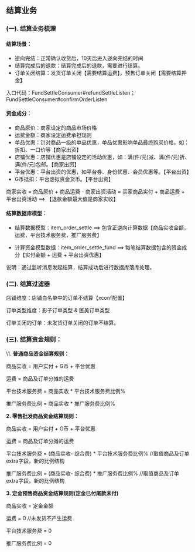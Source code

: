 ## 结算业务

### (一). 结算业务梳理

#### 结算场景：

- 逆向完结：正常确认收货后，10天后进入逆向完结的时间
- 结算完成后的退款：结算完成后的退款，需要进行结算。
- 订单关闭结算：发货订单关闭【需要结算运费】，预售订单关闭【需要结算押金】

入口代码：FundSettleConsumer#refundSettleListen；FundSettleConsumer#confirmOrderListen



#### 资金成分：

- 商品原价：商家设定的商品市场价格
- 运费金额：商家设定运费承担规则
- 单品优惠：针对商品一级的单品优惠，单品优惠影响单品最终购买价格。如：折扣、一口价等【商家出资】
- 店铺优惠：店铺优惠是店铺设定的活动优惠，如：满(件/元)减、满(件/元)折、满(件/元)包邮。【商家出资】
- 平台优惠：平台出资的优惠，如平台券、身份优惠、会员优惠等。【平台出资】
- G币抵扣：平台虚拟资金货币。【平台出资】

商家实收 = 商品原价 + 商品运费 - 商家出资活动 = 买家商品实付 + 商品运费 + 平台出资活动 ==> 【退款金额最大值是商家实收】



#### 结算数据库模型：

- 结算数据模型：item_order_settle ==> 包含正逆向计算数据【商品实收金额，运费，平台技术服务费，推广服务费】

- 计算资金模型数据：item_order_settle_fund ==> 每笔结算数据包含的资金成分【实付金额 + 运费 + 平台出资优惠】

说明：通过监听消息发起结算，结算成功后进行数据库落库处理。





### **(二). 结算过滤器**

店铺维度：店铺白名单中的订单不结算【xconf配置】

订单类型维度：影子订单类型 & 医美订单类型 

订单关闭的订单：未发货订单关闭的订单不结算。





### **(三).** **结算资金规则：**

 \1. **普通商品资金结算规则：**

  商品实收 = 用户实付 + G币 + 平台优惠 

  运费 = 商品及订单分摊的运费

  平台技术服务费 = 商品实收 * 平台技术服务费比例%

  推广服务费比例 = 商品实收 * 推广服务费比例%



**2. 零售批发商品资金结算规则：**

   商品实收 = 用户实付 + G币 + 平台优惠 

   运费 = 商品及订单分摊的运费

   平台技术服务费 = (商品实收- 综合费) * 平台技术服务费比例% //取值商品及订单extra字段，新的比例结构

   推广服务费比例 = (商品实收- 综合费)  * 推广服务费比例%     //取值商品及订单extra字段，新的比例结构



**3. 定金预售商品资金结算规则(定金已付尾款未付)**

   商品实收 = 定金金额

   运费 = 0     //未发货不产生运费

   平台技术服务费 = 0

   推广服务费比例 = 0
